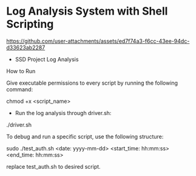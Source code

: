 # Log Analysis System with Shell Scripting

https://github.com/user-attachments/assets/ed7f74a3-f6cc-43ee-94dc-d33623ab2287

- SSD Project Log Analysis

How to Run

Give executable permissions to every script by running the following command:

chmod +x <script_name>

- Run the log analysis through driver.sh:

./driver.sh

To debug and run a specific script, use the following structure:

sudo ./test_auth.sh <date: yyyy-mm-dd> <start_time: hh:mm:ss> <end_time: hh:mm:ss>

replace test_auth.sh to desired script.

